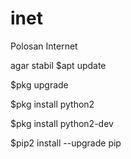 # inet
Polosan Internet

agar stabil 
$apt update

$pkg upgrade

$pkg install python2

$pkg install python2-dev

$pip2 install --upgrade pip

